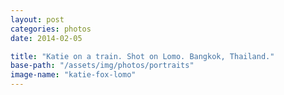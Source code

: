 ```yaml
---
layout: post
categories: photos
date: 2014-02-05

title: "Katie on a train. Shot on Lomo. Bangkok, Thailand."
base-path: "/assets/img/photos/portraits"
image-name: "katie-fox-lomo"
---
```

